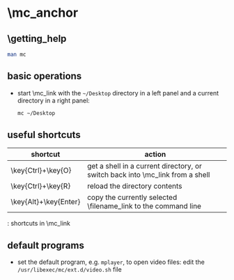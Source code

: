 
# \mc_anchor

## \getting_help

```bash
man mc
```

## basic operations

+ start \mc_link with the `~/Desktop` directory in a left panel and a current directory in a right panel:

	```bash
	mc ~/Desktop
	```

## useful shortcuts

shortcut | action
---------|-------
\key{Ctrl}+\key{O} | get a shell in a current directory, or switch back into \mc_link from a shell
\key{Ctrl}+\key{R} | reload the directory contents
\key{Alt}+\key{Enter} | copy the currently selected \filename_link to the command line

: shortcuts in \mc_link

## default programs

+ set the default program, e.g. `mplayer`, to open video files: edit the `/usr/libexec/mc/ext.d/video.sh` file
